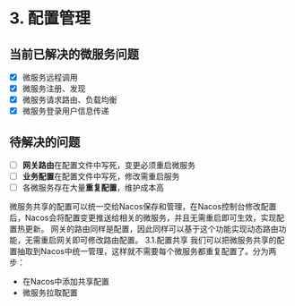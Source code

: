 # 3. 配置管理

## 当前已解决的微服务问题
- [x] 微服务远程调用
- [x] 微服务注册、发现  
- [x] 微服务请求路由、负载均衡
- [x] 微服务登录用户信息传递

## 待解决的问题
- [ ] **网关路由**在配置文件中写死，变更必须重启微服务
- [ ] **业务配置**在配置文件中写死，修改需重启服务  
- [ ] 各微服务存在大量**重复配置**，维护成本高

微服务共享的配置可以统一交给Nacos保存和管理，在Nacos控制台修改配置后，Nacos会将配置变更推送给相关的微服务，并且无需重启即可生效，实现配置热更新。
网关的路由同样是配置，因此同样可以基于这个功能实现动态路由功能，无需重启网关即可修改路由配置。
3.1.配置共享
我们可以把微服务共享的配置抽取到Nacos中统一管理，这样就不需要每个微服务都重复配置了。分为两步：
- 在Nacos中添加共享配置
- 微服务拉取配置
